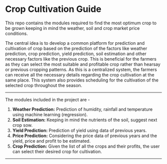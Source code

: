 # Crop Cultivation Guide

This repo contains the modules required to find the most optimum crop to be grown keeping in mind the weather, soil and crop market price conditions.

The central idea is to develop a common platform for prediction and cultivation of crop based on the prediction of the factors like weather prediction, crop prediction, yield prediction, soil estimation and other necessary factors like the previous crop.
This is beneficial for the farmers as they can select the most suitable and profitable crop rather than hearsay or previous cropping patterns. As this is a centralized system, the farmers can receive all the necessary details regarding the crop cultivation at the same place.
This system also provides scheduling for the cultivation of the selected crop throughout the season.

----------------------------

The modules included in the project are - 

1. **Weather Prediction:** Prediction of humidity, rainfall and temperature using machine learning (regression).
1. **Soil Estimation:** Keeping in mind the nutrients of the soil, suggest next crop sow.
1. **Yield Prediction:** Prediction of yield using data of previous years.
1. **Price Prediction:** Considering the price data of previous years and the yield, price and profit to be estimated.
1. **Crop Prediction:** Given the list of all the crops and their profits, the user can select their desired crop for cultivation.

----------------------------

